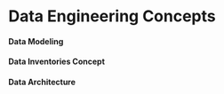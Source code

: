 # Data Engineering Concepts


#### Data Modeling

#### Data Inventories Concept

#### Data Architecture
